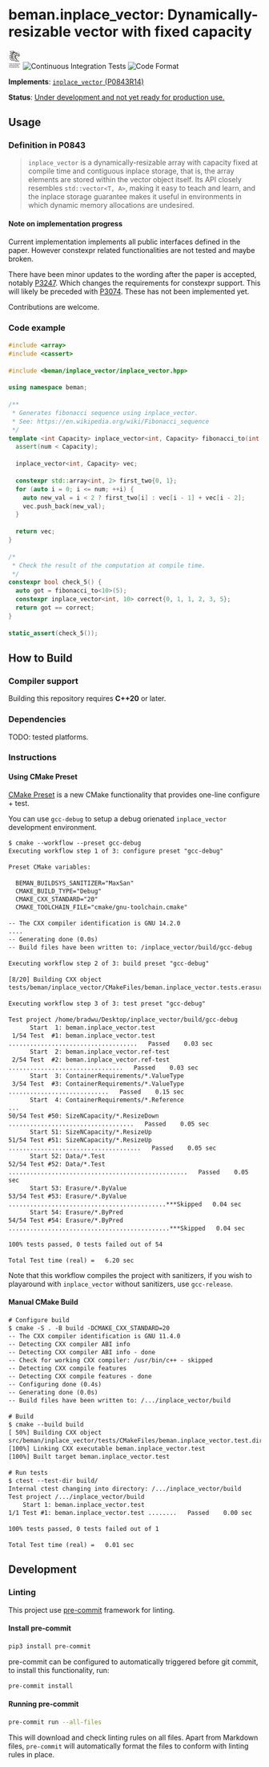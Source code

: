 <!--
SPDX-License-Identifier: <SPDX License Expression>
-->

# beman.inplace\_vector: Dynamically-resizable vector with fixed capacity

<!-- markdownlint-disable -->
<img src="https://github.com/bemanproject/beman/blob/main/images/logos/beman_logo-beman_library_under_development.png" style="width:5%; height:auto;"> ![Continuous Integration Tests](https://github.com/bemanproject/inplace_vector/actions/workflows/ci_tests.yml/badge.svg)
![Code Format](https://github.com/bemanproject/inplace_vector/actions/workflows/pre-commit.yml/badge.svg)
<!-- markdownlint-enable -->

**Implements**: [`inplace_vector` (P0843R14)](https://wg21.link/P0843R14)

<!-- markdownlint-disable -->
**Status**: [Under development and not yet ready for production use.](https://github.com/bemanproject/beman/blob/main/docs/BEMAN_LIBRARY_MATURITY_MODEL.md#under-development-and-not-yet-ready-for-production-use)
<!-- markdownlint-enable -->

## Usage

### Definition in P0843

> `inplace_vector` is a dynamically-resizable array with capacity fixed
at compile time and contiguous inplace storage,
that is, the array elements are stored within the vector object itself.
Its API closely resembles `std::vector<T, A>`,
making it easy to teach and learn,
and the inplace storage guarantee makes it useful in environments in
which dynamic memory allocations are undesired.

#### Note on implementation progress

Current implementation implements all public interfaces defined in the paper.
However constexpr related functionalities are not tested and maybe broken.

There have been minor updates to the wording after the paper is accepted, notably [P3247](wg21.link/P3247).
Which changes the requirements for constexpr support.
This will likely be preceded with [P3074](wg21.link/P3074).
These has not been implemented yet.

Contributions are welcome.

### Code example

```cpp
#include <array>
#include <cassert>

#include <beman/inplace_vector/inplace_vector.hpp>

using namespace beman;

/**
 * Generates fibonacci sequence using inplace_vector.
 * See: https://en.wikipedia.org/wiki/Fibonacci_sequence
 */
template <int Capacity> inplace_vector<int, Capacity> fibonacci_to(int num) {
  assert(num < Capacity);

  inplace_vector<int, Capacity> vec;

  constexpr std::array<int, 2> first_two{0, 1};
  for (auto i = 0; i <= num; ++i) {
    auto new_val = i < 2 ? first_two[i] : vec[i - 1] + vec[i - 2];
    vec.push_back(new_val);
  }

  return vec;
}

/*
 * Check the result of the computation at compile time.
 */
constexpr bool check_5() {
  auto got = fibonacci_to<10>(5);
  constexpr inplace_vector<int, 10> correct{0, 1, 1, 2, 3, 5};
  return got == correct;
}

static_assert(check_5());

```

## How to Build

### Compiler support

Building this repository requires **C++20** or later.

### Dependencies

TODO: tested platforms.

### Instructions

#### Using CMake Preset

[CMake Preset](https://cmake.org/cmake/help/latest/manual/cmake-presets.7.html)
is a new CMake functionality that provides one-line configure + test.

You can use `gcc-debug` to setup a debug orienated `inplace_vector` development environment.

```text
$ cmake --workflow --preset gcc-debug
Executing workflow step 1 of 3: configure preset "gcc-debug"

Preset CMake variables:

  BEMAN_BUILDSYS_SANITIZER="MaxSan"
  CMAKE_BUILD_TYPE="Debug"
  CMAKE_CXX_STANDARD="20"
  CMAKE_TOOLCHAIN_FILE="cmake/gnu-toolchain.cmake"

-- The CXX compiler identification is GNU 14.2.0
....
-- Generating done (0.0s)
-- Build files have been written to: /inplace_vector/build/gcc-debug

Executing workflow step 2 of 3: build preset "gcc-debug"

[8/20] Building CXX object tests/beman/inplace_vector/CMakeFiles/beman.inplace_vector.tests.erasure.dir/erasure.test.cpp.o

Executing workflow step 3 of 3: test preset "gcc-debug"

Test project /home/bradwu/Desktop/inplace_vector/build/gcc-debug
      Start  1: beman.inplace_vector.test
 1/54 Test  #1: beman.inplace_vector.test ....................................   Passed    0.03 sec
      Start  2: beman.inplace_vector.ref-test
 2/54 Test  #2: beman.inplace_vector.ref-test ................................   Passed    0.03 sec
      Start  3: ContainerRequirements/*.ValueType
 3/54 Test  #3: ContainerRequirements/*.ValueType ............................   Passed    0.15 sec
      Start  4: ContainerRequirements/*.Reference
...
50/54 Test #50: SizeNCapacity/*.ResizeDown ...................................   Passed    0.05 sec
      Start 51: SizeNCapacity/*.ResizeUp
51/54 Test #51: SizeNCapacity/*.ResizeUp .....................................   Passed    0.05 sec
      Start 52: Data/*.Test
52/54 Test #52: Data/*.Test ..................................................   Passed    0.05 sec
      Start 53: Erasure/*.ByValue
53/54 Test #53: Erasure/*.ByValue ............................................***Skipped   0.04 sec
      Start 54: Erasure/*.ByPred
54/54 Test #54: Erasure/*.ByPred .............................................***Skipped   0.04 sec

100% tests passed, 0 tests failed out of 54

Total Test time (real) =   6.20 sec
```

Note that this workflow compiles the project with sanitizers,
if you wish to playaround with `inplace_vector` without sanitizers,
use `gcc-release`.

#### Manual CMake Build

```text
# Configure build
$ cmake -S . -B build -DCMAKE_CXX_STANDARD=20
-- The CXX compiler identification is GNU 11.4.0
-- Detecting CXX compiler ABI info
-- Detecting CXX compiler ABI info - done
-- Check for working CXX compiler: /usr/bin/c++ - skipped
-- Detecting CXX compile features
-- Detecting CXX compile features - done
-- Configuring done (0.4s)
-- Generating done (0.0s)
-- Build files have been written to: /.../inplace_vector/build

# Build
$ cmake --build build
[ 50%] Building CXX object src/beman/inplace_vector/tests/CMakeFiles/beman.inplace_vector.test.dir/inplace_vector.test.cpp.o
[100%] Linking CXX executable beman.inplace_vector.test
[100%] Built target beman.inplace_vector.test

# Run tests
$ ctest --test-dir build/
Internal ctest changing into directory: /.../inplace_vector/build
Test project /.../inplace_vector/build
    Start 1: beman.inplace_vector.test
1/1 Test #1: beman.inplace_vector.test ........   Passed    0.00 sec

100% tests passed, 0 tests failed out of 1

Total Test time (real) =   0.01 sec
```

## Development

### Linting

This project use [pre-commit](https://pre-commit.com/) framework for linting.

#### Install pre-commit

```bash
pip3 install pre-commit
```

pre-commit can be configured to automatically triggered before git commit,
to install this functionality, run:

```bash
pre-commit install
```

#### Running pre-commit

```bash
pre-commit run --all-files
```

This will download and check linting rules on all files.
Apart from Markdown files,
`pre-commit` will automatically format the files
to conform with linting rules in place.
